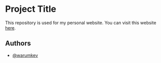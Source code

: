 
# Project Title

This repository is used for my personal website. You can visit this website [here](https://kevintamme.com/).

## Authors

- [@warumkev](https://www.github.com/warumkev)

